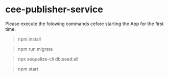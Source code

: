 # cee-publisher-service



Please execute the folowing commands cefore starting the App for the first time.

> npm install

> npm run migrate

> npx sequelize-cli db:seed:all

> npm start
